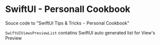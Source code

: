 # SwiftUI - Personall Cookbook
Souce code to "SwiftUI Tips &amp; Tricks  -  Personal Cookbook"

`SwiftUIViewsPreviewList` contatins SwiftUI auto generated list for View's Preview
